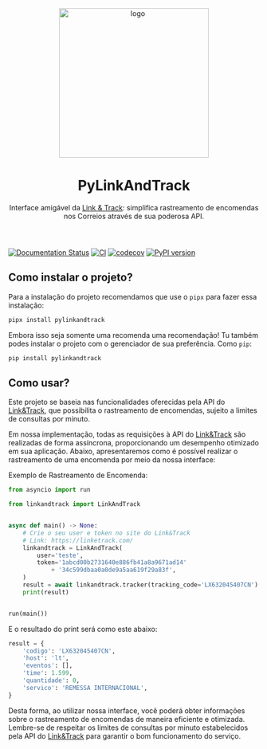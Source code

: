 <header>
    <div align="center">
        <a href="https://github.com/Diaszano">
            <img src="https://pylinkandtrack.readthedocs.io/en/latest/assets/logo02.png" alt="logo" height="300">
        </a>
        <h1>
            PyLinkAndTrack
        </h1>
        Interface amigável da <a href="https://linketrack.com/">Link & Track</a>: simplifica rastreamento de encomendas 
        nos Correios através de sua poderosa API.
    </div>
</header>

[![Documentation Status](https://readthedocs.org/projects/pylinkandtrack/badge/?version=latest)](https://pylinkandtrack.readthedocs.io/en/latest/?badge=latest)
[![CI](https://github.com/Diaszano/pylinkandtrack/actions/workflows/check.yaml/badge.svg)](https://github.com/Diaszano/pylinkandtrack/actions/workflows/check.yaml)
[![codecov](https://codecov.io/gh/Diaszano/pylinkandtrack/branch/master/graph/badge.svg?token=VfeUJcEGI7)](https://codecov.io/gh/Diaszano/pylinkandtrack)
[![PyPI version](https://badge.fury.io/py/pylinkandtrack.svg)](https://badge.fury.io/py/pylinkandtrack)

## Como instalar o projeto?

Para a instalação do projeto recomendamos que use o `pipx` para fazer essa instalação:

```bash
pipx install pylinkandtrack
```

Embora isso seja somente uma recomenda uma recomendação! Tu também podes instalar o projeto com o gerenciador de sua 
preferência. Como `pip`:

```bash
pip install pylinkandtrack
```

## Como usar?

Este projeto se baseia nas funcionalidades oferecidas pela API do [Link&Track](https://linketrack.com/), que 
possibilita o rastreamento de encomendas, sujeito a limites de consultas por minuto.

Em nossa implementação, todas as requisições à API do [Link&Track](https://linketrack.com/) são realizadas de forma 
assíncrona, proporcionando um desempenho otimizado em sua aplicação. Abaixo, apresentaremos como é possível realizar o 
rastreamento de uma encomenda por meio da nossa interface:

Exemplo de Rastreamento de Encomenda:

```python
from asyncio import run

from linkandtrack import LinkAndTrack


async def main() -> None:
    # Crie o seu user e token no site do Link&Track
    # Link: https://linketrack.com/
    linkandtrack = LinkAndTrack(
        user='teste',
        token='1abcd00b2731640e886fb41a8a9671ad14'
            + '34c599dbaa0a0de9a5aa619f29a83f',
    )
    result = await linkandtrack.tracker(tracking_code='LX632045407CN')
    print(result)


run(main())
```

E o resultado do print será como este abaixo: 

```python
result = {
    'codigo': 'LX632045407CN',
    'host': 'lt',
    'eventos': [],
    'time': 1.599,
    'quantidade': 0,
    'servico': 'REMESSA INTERNACIONAL',
}
```

Desta forma, ao utilizar nossa interface, você poderá obter informações sobre o rastreamento de encomendas de maneira 
eficiente e otimizada. Lembre-se de respeitar os limites de consultas por minuto estabelecidos pela API do 
[Link&Track](https://linketrack.com/) para garantir o bom funcionamento do serviço.
